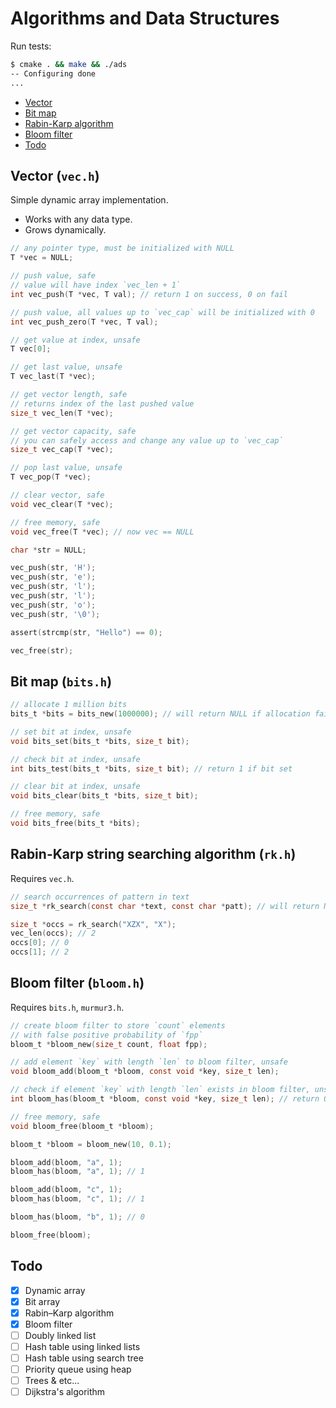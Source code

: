 # Algorithms and Data Structures

Run tests:

```bash
$ cmake . && make && ./ads
-- Configuring done
...
```

* [Vector](#vector-vech)
* [Bit map](#bit-map-bitsh)
* [Rabin-Karp algorithm](#rabin-karp-string-searching-algorithm-rkh)
* [Bloom filter](#bloom-filter-bloomh)
* [Todo](#todo)

## Vector (`vec.h`)

Simple dynamic array implementation.

* Works with any data type.
* Grows dynamically.

```c
// any pointer type, must be initialized with NULL
T *vec = NULL;

// push value, safe
// value will have index `vec_len + 1`
int vec_push(T *vec, T val); // return 1 on success, 0 on fail

// push value, all values up to `vec_cap` will be initialized with 0
int vec_push_zero(T *vec, T val);

// get value at index, unsafe
T vec[0];

// get last value, unsafe
T vec_last(T *vec);

// get vector length, safe
// returns index of the last pushed value
size_t vec_len(T *vec);

// get vector capacity, safe
// you can safely access and change any value up to `vec_cap`
size_t vec_cap(T *vec);

// pop last value, unsafe
T vec_pop(T *vec);

// clear vector, safe
void vec_clear(T *vec);

// free memory, safe
void vec_free(T *vec); // now vec == NULL
```

```c
char *str = NULL;

vec_push(str, 'H');
vec_push(str, 'e');
vec_push(str, 'l');
vec_push(str, 'l');
vec_push(str, 'o');
vec_push(str, '\0');

assert(strcmp(str, "Hello") == 0);

vec_free(str);
```

## Bit map (`bits.h`)

```c
// allocate 1 million bits
bits_t *bits = bits_new(1000000); // will return NULL if allocation failed

// set bit at index, unsafe
void bits_set(bits_t *bits, size_t bit);

// check bit at index, unsafe
int bits_test(bits_t *bits, size_t bit); // return 1 if bit set

// clear bit at index, unsafe
void bits_clear(bits_t *bits, size_t bit);

// free memory, safe
void bits_free(bits_t *bits);
```

## Rabin-Karp string searching algorithm (`rk.h`)

Requires `vec.h`.

```c
// search occurrences of pattern in text
size_t *rk_search(const char *text, const char *patt); // will return NULL if arguments are invalid
```

```c
size_t *occs = rk_search("XZX", "X");
vec_len(occs); // 2
occs[0]; // 0
occs[1]; // 2
```

## Bloom filter (`bloom.h`)

Requires `bits.h`, `murmur3.h`.

```c
// create bloom filter to store `count` elements
// with false positive probability of `fpp`
bloom_t *bloom_new(size_t count, float fpp);

// add element `key` with length `len` to bloom filter, unsafe
void bloom_add(bloom_t *bloom, const void *key, size_t len);

// check if element `key` with length `len` exists in bloom filter, unsafe
int bloom_has(bloom_t *bloom, const void *key, size_t len); // return 0 if NOT exists, 1 if EXISTS or NOT EXISTS

// free memory, safe
void bloom_free(bloom_t *bloom);
```

```c
bloom_t *bloom = bloom_new(10, 0.1);

bloom_add(bloom, "a", 1);
bloom_has(bloom, "a", 1); // 1

bloom_add(bloom, "c", 1);
bloom_has(bloom, "c", 1); // 1

bloom_has(bloom, "b", 1); // 0

bloom_free(bloom);
```

## Todo

- [x] Dynamic array
- [x] Bit array
- [x] Rabin–Karp algorithm
- [x] Bloom filter
- [ ] Doubly linked list
- [ ] Hash table using linked lists
- [ ] Hash table using search tree
- [ ] Priority queue using heap
- [ ] Trees & etc...
- [ ] Dijkstra's algorithm
